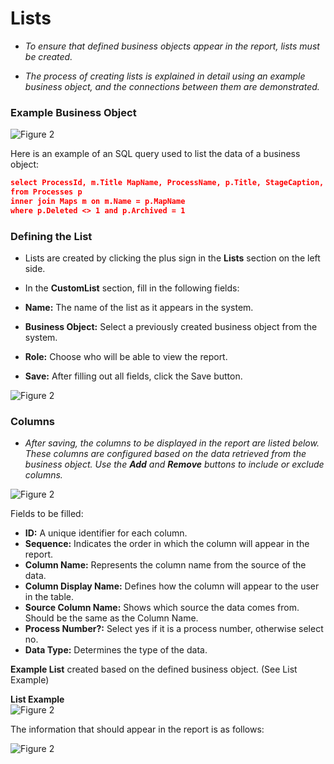 # Lists

- _To ensure that defined business objects appear in the report, lists must be created._

- _The process of creating lists is explained in detail using an example business object, and the connections between them are demonstrated._

### Example Business Object

![Figure 2](/TimyaBPM-Documents/rapor.png)

Here is an example of an SQL query used to list the data of a business object:

```json
select ProcessId, m.Title MapName, ProcessName, p.Title, StageCaption, CreatedTime, UpdatedTime, DoubleField1, StringField1, StringField2 
from Processes p 
inner join Maps m on m.Name = p.MapName 
where p.Deleted <> 1 and p.Archived = 1
```
### Defining the List

- Lists are created by clicking the plus sign in the **Lists** section on the left side.

- In the **CustomList** section, fill in the following fields:

- **Name:** The name of the list as it appears in the system.
- **Business Object:** Select a previously created business object from the system.
- **Role:** Choose who will be able to view the report.
- **Save:** After filling out all fields, click the Save button.

![Figure 2](/TimyaBPM-Documents/liste65.png)

### Columns

- _After saving, the columns to be displayed in the report are listed below. These columns are configured based on the data retrieved from the business object. Use the **Add** and **Remove** buttons to include or exclude columns._

![Figure 2](/TimyaBPM-Documents/liste100.png)

Fields to be filled:

- **ID:** A unique identifier for each column.
- **Sequence:** Indicates the order in which the column will appear in the report.
- **Column Name:** Represents the column name from the source of the data.
- **Column Display Name:** Defines how the column will appear to the user in the table.
- **Source Column Name:** Shows which source the data comes from. Should be the same as the Column Name.
- **Process Number?:** Select yes if it is a process number, otherwise select no.
- **Data Type:** Determines the type of the data.

**Example List** created based on the defined business object. (See List Example)

**List Example**  
![Figure 2](/TimyaBPM-Documents/rapor2.png)

The information that should appear in the report is as follows:

![Figure 2](/TimyaBPM-Documents/rapor3.png)
